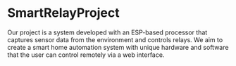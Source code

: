 # SmartRelayProject
Our project is a system developed with an ESP-based processor that captures sensor data from the environment and controls relays. We aim to create a smart home automation system with unique hardware and software that the user can control remotely via a web interface.
